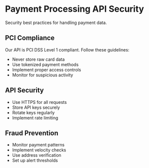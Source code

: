 # Payment Processing API Security

Security best practices for handling payment data.

## PCI Compliance

Our API is PCI DSS Level 1 compliant. Follow these guidelines:
- Never store raw card data
- Use tokenized payment methods
- Implement proper access controls
- Monitor for suspicious activity

## API Security

- Use HTTPS for all requests
- Store API keys securely
- Rotate keys regularly
- Implement rate limiting

## Fraud Prevention

- Monitor payment patterns
- Implement velocity checks
- Use address verification
- Set up alert thresholds